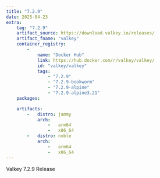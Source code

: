 ```yaml
---
title: "7.2.9"
date: 2025-04-23
extra:
    tag: "7.2.9"
    artifact_source: https://download.valkey.io/releases/
    artifact_fname: "valkey"
    container_registry:
        -
            name: "Docker Hub"
            link: https://hub.docker.com/r/valkey/valkey/
            id: "valkey/valkey"
            tags:
                - "7.2.9"
                - "7.2.9-bookworm"
                - "7.2.9-alpine"
                - "7.2.9-alpine3.21"
    packages:

    artifacts:
        -   distro: jammy
            arch:
                -   arm64
                -   x86_64
        -   distro: noble
            arch:
                -   arm64
                -   x86_64
---
```


Valkey 7.2.9 Release